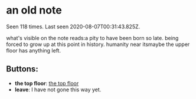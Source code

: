 # an old note

Seen 118 times. Last seen 2020-08-07T00:31:43.825Z.

what's visible on the note reads:<span class='doc'>a pity to have been born so late. being forced to grow up at this point in history. humanity near its</span>maybe the upper floor has anything left.

## Buttons:

- **the top floor**: [the top floor](the-top-floor-oo15x8.md)
- **leave**: I have not gone this way yet.